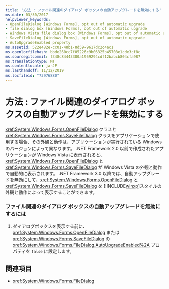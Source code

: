 ```yaml
---
title: '方法 : ファイル関連のダイアログ ボックスの自動アップグレードを無効にする'
ms.date: 03/30/2017
helpviewer_keywords:
- OpenFileDialog [Windows Forms], opt out of automatic upgrade
- file dialog box [Windows Forms], opt out of automatic upgrade
- Windows Vista file dialog box [Windows Forms], opt out of automatic upgrade
- SaveFileDialog [Windows Forms], opt out of automatic upgrade
- AutoUpgradeEnabled property
ms.assetid: 522e482e-cc01-48b1-8d59-9617dc2c4ac1
ms.openlocfilehash: bbde260cc7f05226c9b06325b45708e1cde3cf8c
ms.sourcegitcommit: f348c84443380a1959294cdf12babcb804cfa987
ms.translationtype: MT
ms.contentlocale: ja-JP
ms.lasthandoff: 11/12/2019
ms.locfileid: "73976880"
---
```

# <a name="how-to-opt-out-of-file-dialog-box-automatic-upgrade"></a>方法 : ファイル関連のダイアログ ボックスの自動アップグレードを無効にする
<xref:System.Windows.Forms.OpenFileDialog> クラスと <xref:System.Windows.Forms.SaveFileDialog> クラスをアプリケーションで使用する場合、その外観と動作は、アプリケーションが実行されている Windows のバージョンによって異なります。 .NET Framework 2.0 以前で作成されたアプリケーションが Windows Vista に表示されると、<xref:System.Windows.Forms.OpenFileDialog> と <xref:System.Windows.Forms.SaveFileDialog> が Windows Vista の外観と動作で自動的に表示されます。 .NET Framework 3.0 以降では、自動アップグレードを無効にして、<xref:System.Windows.Forms.OpenFileDialog> と <xref:System.Windows.Forms.SaveFileDialog> を [!INCLUDE[winxp](../../../../includes/winxp-md.md)]スタイルの外観と動作によって表示することができます。  
  
### <a name="to-opt-out-of-file-dialog-box-automatic-upgrade"></a>ファイル関連のダイアログ ボックスの自動アップグレードを無効にするには  
  
1. ダイアログボックスを表示する前に、<xref:System.Windows.Forms.OpenFileDialog> または <xref:System.Windows.Forms.SaveFileDialog> の <xref:System.Windows.Forms.FileDialog.AutoUpgradeEnabled%2A> プロパティを `false` に設定します。  
  
## <a name="see-also"></a>関連項目

- <xref:System.Windows.Forms.FileDialog>

